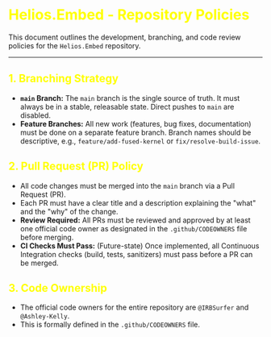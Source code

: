 <!-- MathJax configuration for MkDocs -->

<script>
window.MathJax = {
  tex: {
    inlineMath: [['$', '$'], ['\\(', '\\)']],
    displayMath: [['$$','$$'], ['\\[','\\]']]
  }
};
</script>

<script src="https://cdn.jsdelivr.net/npm/mathjax@3/es5/tex-mml-chtml.js" async></script>

<!-- Make all headers yellow -->

<style>
  h1, h2, h3, h4, h5, h6 {
    color: yellow;
  }
</style>

# Helios.Embed - Repository Policies

This document outlines the development, branching, and code review policies for the `Helios.Embed` repository.

---

## 1. Branching Strategy

*   **`main` Branch:** The `main` branch is the single source of truth. It must always be in a stable, releasable state. Direct pushes to `main` are disabled.
*   **Feature Branches:** All new work (features, bug fixes, documentation) must be done on a separate feature branch. Branch names should be descriptive, e.g., `feature/add-fused-kernel` or `fix/resolve-build-issue`.

## 2. Pull Request (PR) Policy

*   All code changes must be merged into the `main` branch via a Pull Request (PR).
*   Each PR must have a clear title and a description explaining the "what" and the "why" of the change.
*   **Review Required:** All PRs must be reviewed and approved by at least one official code owner as designated in the `.github/CODEOWNERS` file before merging.
*   **CI Checks Must Pass:** (Future-state) Once implemented, all Continuous Integration checks (build, tests, sanitizers) must pass before a PR can be merged.

## 3. Code Ownership

*   The official code owners for the entire repository are `@IRBSurfer` and `@Ashley-Kelly`.
*   This is formally defined in the `.github/CODEOWNERS` file.
